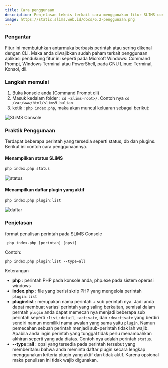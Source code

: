 ```yaml
---
title: Cara penggunaan
description: Penjelasan teknis terkait cara menggunakan fitur SLIMS console.
image: https://static.slims.web.id/docs/6.2-penggunaan.png
---
```

### Pengantar
Fitur ini membutuhkan antarmuka berbasis perintah atau sering dikenal dengan CLi. Maka anda diwajibkan sudah paham terkait penggunaan aplikasi pendukung fitur ini seperti pada Micrsoft Windows: Command Prompt, Windows Terminal atau PowerShell, pada GNU Linux: Terminal, Konsol, dll.

### Langkah memulai
1. Buka konsole anda (Command Prompt dll)
2. Masuk kedalam folder : ``` cd <slims-root>/ ```. Contoh nya ``` cd /var/www/html/slims9_bulian ```
3. ketik : ``` php index.php ```, maka akan muncul keluaran sebagai berikut:

![SLiMS Console](/img/console-meta-image.png)

### Praktik Penggunaan
Terdapat beberapa perintah yang tersedia seperti status, db dan plugins. Berikut ini contoh  cara penggunaannya.

#### Menampilkan status SLiMS

```bash
php index.php status
```

![status](/img/console-06-status.png)

#### Menampilkan daftar plugin yang aktif

```bash
php index.php plugin:list
```

![daftar](/img/console-06-olugin-list.png)

### Penjelasan
format penulisan perintah pada SLiMS Console

``` php index.php [perintah] [opsi]```

Contoh: 

``` php index.php plugin:list --type=all ```

Keterangan
* **php**  : perintah PHP pada konsole anda, php.exe pada sistem operasi windows
* **index.php**   : file yang berisi skrip PHP yang mengelola perintah ``` plugin:list ```
* **plugin:list** : merupakan nama perintah + sub perintah nya. Jadi anda dapat membuat variasi perintah yang saling berkaitan, semisal dalam perntah ```plugin``` anda dapat memecah nya menjadi beberapa sub perintah seperti ```:list```,```:detail```, ```:activate```, dan ```:deactivate``` yang berdiri sendiri namun memiliki nama awalan yang sama yaitu ```plugin```. Namun pemecahan sebuah perintah menjadi sub-perintah tidak lah wajib. Apabila anda ingin perintah yang tunggal tidak perlu menambahkan akhiran seperti yang ada diatas. Contoh nya adalah perintah ```status```.
* **--type=all**  : opsi yang tersedia pada perintah tersebut yang memberitahu bahwa anda meminta daftar plugin secara lengkap menggunakan kriteria plugin yang aktif dan tidak aktif. Karena opsional maka penulisan ini tidak wajib digunakan.